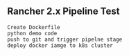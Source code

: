 ## Rancher 2.x Pipeline Test

    Create Dockerfile
    python demo code
    push to git and trigger pipelne stage 
    deploy docker iamge to k8s cluster
    
    